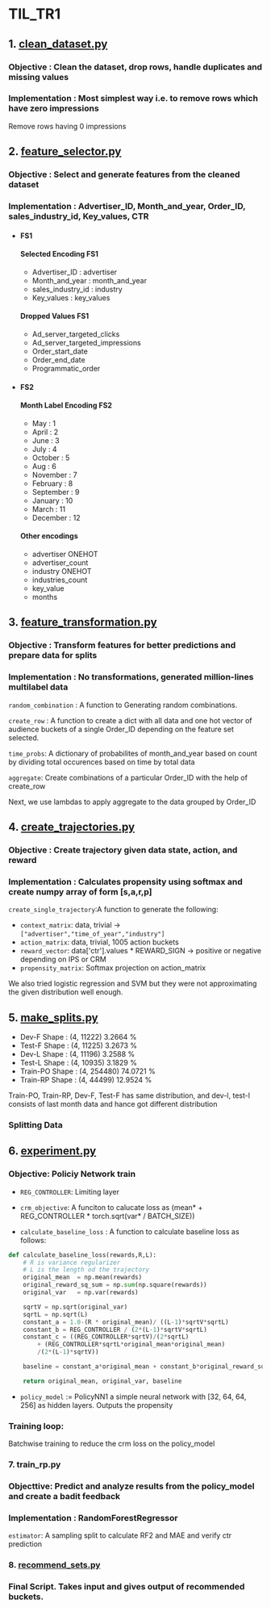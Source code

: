 # TIL_TR1

## 1. [clean_dataset.py](https://github.com/HimanshuMittal01/ctr-optimization/blob/master/clean_dataset.py)

### Objective : Clean the dataset, drop rows, handle duplicates and missing values

### Implementation : Most simplest way i.e. to remove rows which have zero impressions

Remove rows having 0 impressions

## 2. [feature_selector.py](https://github.com/HimanshuMittal01/ctr-optimization/blob/master/feature_selector.py)

### Objective : Select and generate features from the cleaned dataset

### Implementation : Advertiser_ID, Month_and_year, Order_ID, sales_industry_id, Key_values, CTR

-   #### FS1

    #### Selected Encoding FS1

    -   Advertiser_ID : advertiser
    -   Month_and_year : month_and_year
    -   sales_industry_id : industry
    -   Key_values : key_values

    #### Dropped Values FS1

    -   Ad_server_targeted_clicks
    -   Ad_server_targeted_impressions
    -   Order_start_date
    -   Order_end_date
    -   Programmatic_order

-   #### FS2

    #### Month Label Encoding FS2

    -   May : 1
    -   April : 2
    -   June : 3
    -   July : 4
    -   October : 5
    -   Aug : 6
    -   November : 7
    -   February : 8
    -   September : 9
    -   January : 10
    -   March : 11
    -   December : 12

    #### Other encodings

    -   advertiser ONEHOT
    -   advertiser_count
    -   industry ONEHOT
    -   industries_count
    -   key_value
    -   months

## 3. [feature_transformation.py](https://github.com/HimanshuMittal01/ctr-optimization/blob/master/feature_transformation.py)

### Objective : Transform features for better predictions and prepare data for splits

### Implementation : No transformations, generated million-lines multilabel data

`random_combination` : A function to Generating random combinations.

`create_row` : A function to create a dict with all data and one hot vector of audience buckets of a single Order_ID depending on the feature set selected.

`time_probs`: A dictionary of probabilites of month_and_year based on count by dividing total occurences based on time by total data

`aggregate`: Create combinations of a particular Order_ID with the help of create_row

Next, we use lambdas to apply aggregate to the data grouped by Order_ID

## 4. [create_trajectories.py](https://github.com/HimanshuMittal01/ctr-optimization/blob/master/create_trajectories.py)

### Objective : Create trajectory given data state, action, and reward

### Implementation : Calculates propensity using softmax and create numpy array of form [s,a,r,p]

`create_single_trajectory`:A function to generate the following:

-   `context_matrix`: data, trivial -> `["advertiser","time_of_year","industry"]`
-   `action_matrix`: data, trivial, 1005 action buckets
-   `reward_vector`: data['ctr'].values \* REWARD_SIGN -> positive or negative depending on IPS or CRM
-   `propensity_matrix`: Softmax projection on action_matrix

We also tried logistic regression and SVM but they were not approximating the given distribution well enough.

## 5. [make_splits.py](https://github.com/HimanshuMittal01/ctr-optimization/blob/master/make_splits.py)

- Dev-F Shape      : (4, 11222)     3.2664 %
- Test-F Shape     : (4, 11225)     3.2673 %
- Dev-L Shape      : (4, 11196)     3.2588 %
- Test-L Shape     : (4, 10935)     3.1829 %
- Train-PO Shape   : (4, 254480)    74.0721 %
- Train-RP Shape   : (4, 44499)     12.9524 %

Train-PO, Train-RP, Dev-F, Test-F has same distribution, and dev-l, test-l consists of last month data and hance got different distribution
### Splitting Data

## 6. [experiment.py](https://github.com/HimanshuMittal01/ctr-optimization/blob/master/experiment.py)

### Objective: Policiy Network train

-   `REG_CONTROLLER`: Limiting layer

-   `crm_objective`: A funciton to calucate loss as (mean* + REG_CONTROLLER \* torch.sqrt(var* / BATCH_SIZE))

-   `calculate_baseline_loss` : A function to calculate baseline loss as follows:
```python
def calculate_baseline_loss(rewards,R,L):
    # R is variance regularizer
    # L is the length od the trajectory
    original_mean  = np.mean(rewards)
    original_reward_sq_sum = np.sum(np.square(rewards))
    original_var   = np.var(rewards)

    sqrtV = np.sqrt(original_var)
    sqrtL = np.sqrt(L)
    constant_a = 1.0-(R * original_mean)/ ((L-1)*sqrtV*sqrtL)
    constant_b = REG_CONTROLLER / (2*(L-1)*sqrtV*sqrtL)
    constant_c = ((REG_CONTROLLER*sqrtV)/(2*sqrtL) 
        + (REG_CONTROLLER*sqrtL*original_mean*original_mean)
        /(2*(L-1)*sqrtV))

    baseline = constant_a*original_mean + constant_b*original_reward_sq_sum + constant_c

    return original_mean, original_var, baseline
```
-   `policy_model` := PolicyNN1 a simple neural network with [32, 64, 64, 256] as hidden layers. Outputs the propensity

### Training loop:

Batchwise training to reduce the crm loss on the policy_model

### 7. train_rp.py

### Objecttive: Predict and analyze results from the policy_model and create a badit feedback

### Implementation : RandomForestRegressor

`estimator`: A sampling split to calculate RF2 and MAE and verify ctr prediction

### 8. [recommend_sets.py](https://github.com/HimanshuMittal01/ctr-optimization/blob/master/recommend_sets.py)

### Final Script. Takes input and gives output of recommended buckets.
